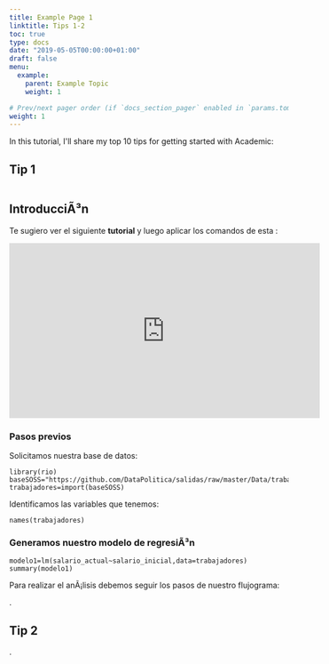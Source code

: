 ```yaml
---
title: Example Page 1
linktitle: Tips 1-2
toc: true
type: docs
date: "2019-05-05T00:00:00+01:00"
draft: false
menu:
  example:
    parent: Example Topic
    weight: 1

# Prev/next pager order (if `docs_section_pager` enabled in `params.toml`)
weight: 1
---
```


In this tutorial, I'll share my top 10 tips for getting started with Academic:

## Tip 1


```{r setup, include=TRUE}
```


## IntroducciÃ³n

Te sugiero ver el siguiente **tutorial** y luego aplicar los comandos de esta :

<iframe width="560" height="315" src="https://www.youtube.com/embed/-p02G7NXlSk" frameborder="0" allow="accelerometer; autoplay; encrypted-media; gyroscope; picture-in-picture" allowfullscreen></iframe>

### Pasos previos

Solicitamos nuestra base de datos:

```{r}
library(rio)
baseSOSS="https://github.com/DataPolitica/salidas/raw/master/Data/trabajadores.sav"
trabajadores=import(baseSOSS)
```

Identificamos las variables que tenemos:

```{r}
names(trabajadores)
```

### Generamos nuestro modelo de regresiÃ³n

```{r}
modelo1=lm(salario_actual~salario_inicial,data=trabajadores)
summary(modelo1)
```

Para realizar el anÃ¡lisis debemos seguir los pasos de nuestro flujograma:







.


## Tip 2
.
